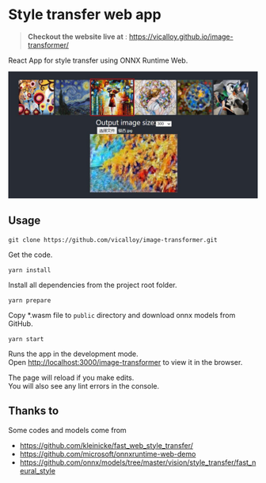 # Style transfer web app

> **Checkout the website live at** : https://vicalloy.github.io/image-transformer/

React App for style transfer using ONNX Runtime Web.

![screenshot](images/screenshot.jpg)

## Usage

```
git clone https://github.com/vicalloy/image-transformer.git
```
Get the code.

```
yarn install
```
Install all dependencies from the project root folder.

```
yarn prepare
```
Copy *.wasm file to `public` directory and download onnx models from GitHub.

```
yarn start
```
Runs the app in the development mode.<br />
Open [http://localhost:3000/image-transformer](http://localhost:3000/image-transformer) to view it in the browser.

The page will reload if you make edits.<br />
You will also see any lint errors in the console.

## Thanks to

Some codes and models come from 

- https://github.com/kleinicke/fast_web_style_transfer/
- https://github.com/microsoft/onnxruntime-web-demo
- https://github.com/onnx/models/tree/master/vision/style_transfer/fast_neural_style
